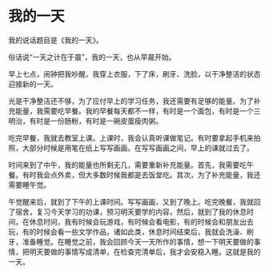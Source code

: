# 我的一天

我的说话题目是《我的一天》。

俗话说“一天之计在于晨”，我的一天，也从早晨开始。

早上七点，闹钟把我吵醒。我穿上衣服，下了床，刷牙、洗脸，以干净整洁的状态迎接新的一天。

光是干净整洁还不够，为了应付早上的学习任务，我还需要有足够的能量。为了补充能量，我需要吃早餐。我的早餐每天都不一样，有时是一个面包，有时是一个三明治，有时是一份肠粉，有时是一碗皮蛋瘦肉粥。

吃完早餐，我就去教室上课。上课时，我会认真听课做笔记。有时要拿起手机来拍照，大部分时候是用笔在纸上写写画画。在写写画画之间，早上的课就过去了。

时间来到了中午，我的能量也所剩无几，需要重新补充能量。首先，我需要吃午餐。有时我会点外卖，但大多数时候我都是去饭堂吃。其次，为了补充能量，我还需要睡午觉。

午觉醒来后，就到了下午的上课时间。写写画画，又到了晚上。吃完晚餐，我就回了宿舍，复习今天学习的功课，预习明天要学的内容，然后，就到了我的休息时间，在休息时间，我有时候会玩游戏，有时候会看电影，有的时候会和朋友出去玩，有的时候会看一些文学作品，诸如此类，休息时间结束后，我就会洗澡、刷牙，准备睡觉。在睡觉之前，我会回顾今天一天所作的事情，想一下明天要做的事情，把明天要做的事情写成清单，在检查完清单后，我才会安稳入睡。这就是我的一天。
